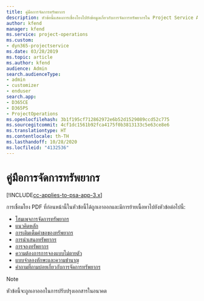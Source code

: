 ```yaml
---
title: คู่มือการจัดการทรัพยากร
description: หัวข้อนี้แสดงการเชื่องโยงไปยังข้อมูลเกี่ยวกับการจัดการทรัพยากรใน Project Service Automation
author: kfend
manager: kfend
ms.service: project-operations
ms.custom:
- dyn365-projectservice
ms.date: 03/28/2019
ms.topic: article
ms.author: kfend
audience: Admin
search.audienceType:
- admin
- customizer
- enduser
search.app:
- D365CE
- D365PS
- ProjectOperations
ms.openlocfilehash: 3b1f195cf712862972e6b52d1529089ccd52c775
ms.sourcegitcommit: 4cf1dc1561b92fca4175f0b3813133c5e63ce8e6
ms.translationtype: HT
ms.contentlocale: th-TH
ms.lasthandoff: 10/28/2020
ms.locfileid: "4132536"
---
```

# <a name="resource-management-guide"></a>คู่มือการจัดการทรัพยากร

[!INCLUDE[cc-applies-to-psa-app-3.x](../../includes/cc-applies-to-psa-app-3x.md)]

การเชื่อมโยง PDF ที่ก่อนหน้านี้ในหัวข้อนี้ได้ถูกเอาออกและมีการย้ายเนื้อหาไปยังหัวข้อต่อไปนี้:

- [โฮมเพจการจัดการทรัพยากร](../resource-management-home-page.md)
- [แนวคิดหลัก](../reports-key-concepts.md)
- [การเติมเต็มคำขอของทรัพยากร](../resource-management-fulfill-requests.md)
- [การนำเสนอทรัพยากร](../resource-management-propose-resources.md)
- [การจองทรัพยากร](../resource-management-book-resources-scheduleboard.md)
- [ความต้องการการจองแบบไม่ตายตัว](../resource-management-softbook-requirements.md)
- [แบบจำลองทักษะและความชำนาญ](../resource-management-skills-proficiency.md)
- [คำถามที่ถามบ่อยเกี่ยวกับการจัดการทรัพยากร](../resource-management-faq.md)

> [!NOTE]
> หัวข้อนี้จะถูกเอาออกในการปรับปรุงเอกสารในอนาคต 
